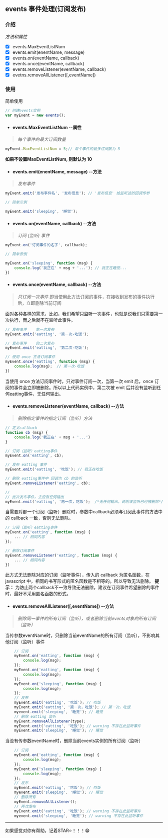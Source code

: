 ## events   **事件处理(订阅发布)**

### 介绍
*方法和属性*
* [X] events.MaxEventListNum
* [X] events.emit(enentName, message)
* [X] events.on(eventName, callback)
* [X] events.once(eventName, callback)
* [X] events.removeListener(eventName, callback)
* [X] evetns.removeAllListener([,eventName])

### 使用
简单使用
``` javascript
// 创建events实例
var myEvent = new events();
```
* #### events.MaxEventListNum  --属性
> *每个事件的最大订阅数量*
``` javascript
myEvent.MaxEventListNum = 5;// 每个事件的最多订阅数为 5
```
**如果不设置MaxEventListNum, 则默认为 10**

* #### events.emit(enentName, message) --方法
> *发布事件*
``` javascript
myEvent.emit('发布事件名', '发布信息'); // '发布信息' 给监听这的回调传参

// 简单示例

myEvent.emit('sleeping', '睡觉');
```
* #### events.on(eventName, callback) --方法
> *订阅 (监听) 事件*
``` javascript
myEvent.on('订阅事件的名字', callback);

// 简单示例

myEvent.on('sleeping', function (msg) {
    console.log('我正在' + msg + '...'); // 我正在睡觉...
})
```
* #### events.once(eventName, callback) --方法
> *只订阅一次事件*
> 即当使用此方法订阅的事件，在接收到发布的事件执行后，立即删除当前订阅

面对各种各样的需求，比如，我们希望只监听一次事件，也就是说我们只需要第一次执行，而之后就不在监听此事件。
``` javascript
// 发布事件    第一次发布
myEvent.emit('eatting', '第一次-吃饭');

// 发布事件    的二次发布
myEvent.emit('eatting', '第二次-吃饭');

// 使用 once 方法订阅事件
myEvent.once('eatting', function (msg) {
    console.log(msg);  // 第一次-吃饭
})

```
当使用 once 方法订阅事件时，只对事件订阅一次，当第一次 emit 后，once 订阅的事件会立即被删除。所以以上代码实例中，第二次被 emit 后并没有监听到任何eatting事件，无任何输出。
* #### events.removeListener(eventName, callback) --方法
> *删除指定事件的指定订阅（监听）方法*
``` javascript
// 定义callback
function cb (msg) {
    console.log('我正在' + msg + '...') 
}

// 订阅（监听）eatting事件
myEvent.on('eatting', cb);

// 发布 eatting 事件
myEvent.emit('eatting', '吃饭'); // 我正在吃饭

// 删除 eatting事件中 回调为 cb 的监听
myEvent.removeListener('eatting', cb);

//
// 此次发布事件，去没有任何输出
myEvent.emit('eatting', '再一次，吃饭');  /*无任何输出，说明该监听已经被删除*/  
```
当需要对都一个订阅（监听）删除时，参数中callback必须与订阅此事件的方法中的 callback 一致，否则无法删除。
``` javascript
// 订阅（监听）eatting事件
myEvent.on('eatting', function (msg) {
    ... // 相同内容
});

// 删除订阅事件
myEvent.removeListener('eatting', function (msg) {
    ... // 相同内容
})
```
此方式无法删除对应的订阅（监听事件），传入的 callback 为匿名函数，在 javascript 中，相同的书写形式的匿名函数是不相等的。所以导致无法删除。
**提示：** 为防止两个callback不一致导致无法删除，建议在订阅事件希望删除的事件时，最好不采用匿名函数的形式。
* #### events.removeAllListener([,eventName]) --方法
> *删除同一事件的所有订阅（监听），或者删除当前events对象的所有订阅（监听）*

当传参数eventName时，只删除当前eventName的所有订阅（监听），不影响其他订阅（监听）事件
``` javascript
    // 订阅
    myEvent.on('eatting', function (msg) {
        console.log(msg);
    });
    myEvent.on('eatting', function (msg) {
        console.log(msg);
    });
    myEvent.on('sleeping', function (msg) {
        console.log(msg);
    });
    // 发布
    myEvent.emit('eatting', '吃饭'); // 吃饭
    myEvent.emit('eatting', '第一次，吃饭'); // 第一次，吃饭
    myevent.emit('sleeping', '睡觉'); // 睡觉
    // 删除 eatting 监听
    myEvent.removeAllListener(type);
    myEvent.emit('eatting', '吃饭'); // warning 不存在此监听事件
    myEvent.emit('sleeping', '睡觉'); // 睡觉

```
当没有传参数eventName时，删除当前events实例的所有订阅（监听）
``` javascript
    // 订阅
    myEvent.on('eatting', function (msg) {
        console.log(msg);
    });
    myEvent.on('sleeping', function (msg) {
        console.log(msg);
    });
    // 发布
    myEvent.emit('eatting', '吃饭'); // 吃饭
    myevent.emit('sleeping', '睡觉'); // 睡觉
    // 删除所有
    myEvent.removeAllListener();
    // 再次发布
    myEvent.emit('eatting', '吃饭'); // warning 不存在此监听事件
    myevent.emit('sleeping', '睡觉'); // warning 不存在此监听事件
```








-------------------------
如果感觉对你有帮助，记着STAR:star:！！！:grin: